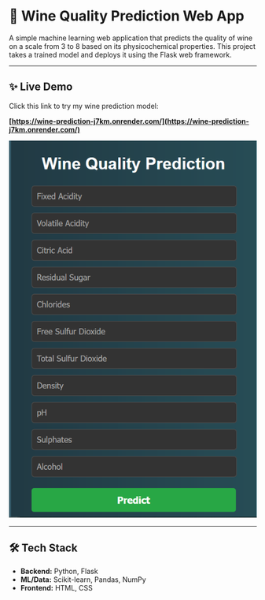 # 🍷 Wine Quality Prediction Web App

A simple machine learning web application that predicts the quality of wine on a scale from 3 to 8 based on its physicochemical properties. This project takes a trained model and deploys it using the Flask web framework.

---

## ✨ Live Demo

Click this link to try my wine prediction model:

**[https://wine-prediction-j7km.onrender.com/](https://wine-prediction-j7km.onrender.com/)**

![Screenshot of the Wine Quality Prediction App](sreenshot.PNG)

---

## 🛠️ Tech Stack

- **Backend:** Python, Flask
- **ML/Data:** Scikit-learn, Pandas, NumPy
- **Frontend:** HTML, CSS
